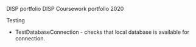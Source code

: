 DISP portfolio
DISP Coursework portfolio 2020

Testing
- TestDatabaseConnection - checks that local database is available for connection.